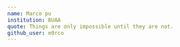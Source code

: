 ```yaml
---
name: Marco pu
institution: BUAA
quote: Things are only impossible until they are not.
github_user: m9rco
---
```

